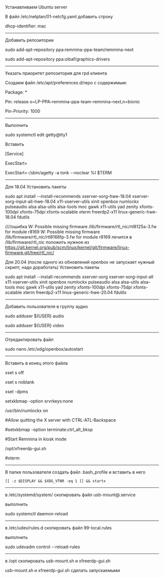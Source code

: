 Устанавливаем Ubuntu server

В файл /etc/netplan/01-netcfg.yaml добавить строку

dhcp-identifier: mac

---

Добавить репозитории

sudo add-apt-repository ppa:remmina-ppa-team/remmina-next

sudo add-apt-repository ppa:oibaf/graphics-drivers

---

Указать приоритет репозитория для rpd клиента

Создаем файл /etc/apt/preferences.d/repo с содержимым:

Package: *

Pin: release o=LP-PPA-remmina-ppa-team-remmina-next,n=bionic

Pin-Priority: 1000

---

Выполнить

sudo systemctl edit getty@tty1

Вставить

[Service]

ExecStart=

ExecStart=-/sbin/agetty -a tonk --noclear %I $TERM

---
Для 18.04
Установить пакеты

sudo apt install --install-recommends xserver-xorg-hwe-18.04 xserver-xorg-input-all-hwe-18.04 x11-xserver-utils xinit openbox numlockx pulseaudio alsa alsa-utils alsa-tools moc gawk x11-utils yad zenity xfonts-100dpi xfonts-75dpi xfonts-scalable xterm freerdp2-x11 linux-generic-hwe-18.04 fdutils 


////ошибка
W: Possible missing firmware /lib/firmware/rtl_nic/rtl8125a-3.fw for module r8169
W: Possible missing firmware /lib/firmware/rtl_nic/rtl8168fp-3.fw for module r8169
лечится в /lib/firmware/rtl_nic положить нужное из https://git.kernel.org/pub/scm/linux/kernel/git/firmware/linux-firmware.git/tree/rtl_nic/

Для 20.04 (после одного из обновлений openbox не запускает нужный скрипт, надо доработать)
Установить пакеты

sudo apt install --install-recommends xserver-xorg xserver-xorg-input-all x11-xserver-utils xinit openbox numlockx pulseaudio alsa alsa-utils alsa-tools moc gawk x11-utils yad zenity xfonts-100dpi xfonts-75dpi xfonts-scalable xterm freerdp2-x11 linux-generic-hwe-20.04 fdutils


---

Добавить пользователя в группу аудио

sudo adduser ${USER} audio

sudo adduser ${USER} video

---

Отредактировать файл

sudo nano /etc/xdg/openbox/autostart

---

Вставить в конец этого файла

xset s off

xset s noblank

xset -dpms

setxkbmap -option srvrkeys:none

/usr/bin/numlockx on

#Allow quitting the X server with CTRL-ATL-Backspace

#setxkbmap -option terminate:ctrl_alt_bksp

#Start Remmina in kiosk mode

/opt/xfreerdp-gui.sh

#xterm

---

В папке пользователя создать файл .bash_profile и вставить в него

    [[ -z $DISPLAY && $XDG_VTNR -eq 1 ]] && startx
        
---

в /etc/systemd/system/ скопировать файл usb-mount@.service

выполнить

sudo systemctl daemon-reload

---

в /etc/udev/rules.d скопировать файл 99-local.rules

выполнить

sudo udevadm control --reload-rules

---

в /opt скопировать usb-mount.sh и xfreerdp-gui.sh

usb-mount.sh и xfreerdp-gui.sh сделать запускаемыми
